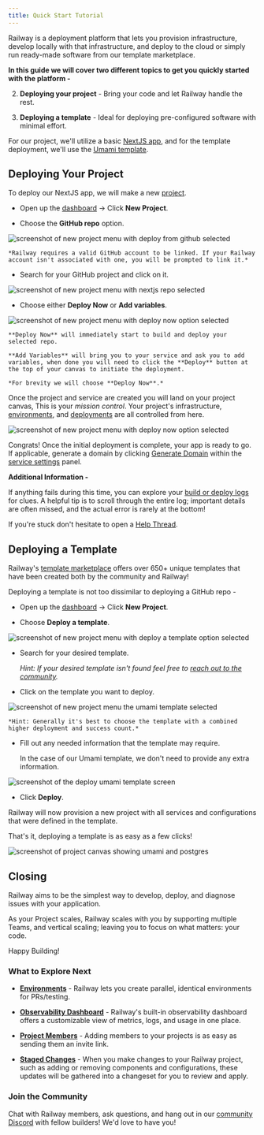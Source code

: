 ```yaml
---
title: Quick Start Tutorial
---
```


Railway is a deployment platform that lets you provision infrastructure, develop locally with that infrastructure, and deploy to the cloud or simply run ready-made software from our template marketplace.

**In this guide we will cover two different topics to get you quickly started with the platform -**

2. **Deploying your project** - Bring your code and let Railway handle the rest.

2. **Deploying a template** - Ideal for deploying pre-configured software with minimal effort.

For our project, we'll utilize a basic <a href="https://github.com/railwayapp-templates/nextjs-basic" target="_blank">NextJS app</a>, and for the template deployment, we'll use the <a href="https://railway.app/template/umami-analytics" target="_blank">Umami template</a>.

## Deploying Your Project

To deploy our NextJS app, we will make a new <a href="/overview/the-basics#project--project-canvas" target="_blank">project</a>.

- Open up the <a href="/overview/the-basics#dashboard--projects" target="_blank">dashboard</a> → Click **New Project**.

- Choose the **GitHub repo** option.

<Image src="https://res.cloudinary.com/railway/image/upload/v1723688396/docs/quick-start/new_project_yqozgu.png"
alt="screenshot of new project menu with deploy from github selected"
layout="responsive"
width={836} height={860} quality={100} />

    *Railway requires a valid GitHub account to be linked. If your Railway account isn't associated with one, you will be prompted to link it.*

- Search for your GitHub project and click on it.

<Image src="https://res.cloudinary.com/railway/image/upload/v1723688396/docs/quick-start/new_github_project_wrwxu8.png"
alt="screenshot of new project menu with nextjs repo selected"
layout="responsive"
width={836} height={596} quality={100} />

- Choose either **Deploy Now** or **Add variables**.

<Image src="https://res.cloudinary.com/railway/image/upload/v1723688396/docs/quick-start/deploy_now_dmvyhf.png"
alt="screenshot of new project menu with deploy now option selected"
layout="responsive"
width={836} height={620} quality={100} />

    **Deploy Now** will immediately start to build and deploy your selected repo.

    **Add Variables** will bring you to your service and ask you to add variables, when done you will need to click the **Deploy** button at the top of your canvas to initiate the deployment.

    *For brevity we will choose **Deploy Now**.*

Once the project and service are created you will land on your project canvas, This is your _mission control_. Your project's infrastructure, <a href="/guides/environments" target="_blank">environments</a>, and <a href="/guides/deployments" target="_blank">deployments</a> are all
controlled from here.

<Image src="https://res.cloudinary.com/railway/image/upload/v1723688396/docs/quick-start/project_canvas_nextjs_l1meyt.png"
alt="screenshot of new project menu with deploy now option selected"
layout="responsive"
width={1365} height={820} quality={100} />

Congrats! Once the initial deployment is complete, your app is ready to go. If applicable, generate a domain by clicking <a href="https://docs.railway.app/guides/public-networking#railway-provided-domain" target="_blank">Generate Domain</a> within the <a href="https://docs.railway.app/overview/the-basics#service-settings" target="_blank">service settings</a> panel.

**Additional Information -**

If anything fails during this time, you can explore your <a href="https://docs.railway.app/guides/logs#build--deploy-panel" target="_blank">build or deploy logs</a> for clues. A helpful tip is to scroll through the entire log; important details are often missed, and the actual error is rarely at the bottom!

If you're stuck don't hesitate to open a <a href="https://help.railway.app/questions" target="_blank">Help Thread</a>.

## Deploying a Template

Railway's <a href="https://railway.app/templates" target="_blank">template marketplace</a> offers over 650+ unique templates that have been created both by the community and Railway!

Deploying a template is not too dissimilar to deploying a GitHub repo -

- Open up the <a href="/overview/the-basics#dashboard--projects" target="_blank">dashboard</a> → Click **New Project**.

- Choose **Deploy a template**.

<Image src="https://res.cloudinary.com/railway/image/upload/v1723688397/docs/quick-start/template_new_project_d316nq.png"
alt="screenshot of new project menu with deploy a template option selected"
layout="responsive"
width={836} height={860} quality={100} />

- Search for your desired template.

    *Hint: If your desired template isn't found feel free to <a href="https://help.railway.app/questions" target="_blank">reach out to the community</a>.*

- Click on the template you want to deploy.

<Image src="https://res.cloudinary.com/railway/image/upload/v1723688396/docs/quick-start/template_new_umami_syevx0.png"
alt="screenshot of new project menu the umami template selected"
layout="responsive"
width={836} height={644} quality={100} />

    *Hint: Generally it's best to choose the template with a combined higher deployment and success count.*

- Fill out any needed information that the template may require.

    In the case of our Umami template, we don't need to provide any extra information.

<Image src="https://res.cloudinary.com/railway/image/upload/v1723688396/docs/quick-start/template_config_options_orzndo.png"
alt="screenshot of the deploy umami template screen"
layout="responsive"
width={932} height={908} quality={100} />

- Click **Deploy**.

Railway will now provision a new project with all services and configurations that were defined in the template.

That's it, deploying a template is as easy as a few clicks!

<Image src="https://res.cloudinary.com/railway/image/upload/v1723688397/docs/quick-start/project_canvas_umami_mxcmwo.png"
alt="screenshot of project canvas showing umami and postgres"
layout="responsive"
width={1365} height={820} quality={100} />

## Closing

Railway aims to be the simplest way to develop, deploy, and diagnose issues with your application.

As your Project scales, Railway scales with you by supporting multiple Teams, and vertical scaling; leaving you to focus on what matters: your code.

Happy Building!

### What to Explore Next

- **[Environments](/guides/environments)** - Railway lets you create parallel, identical environments for PRs/testing.

- **[Observability Dashboard](/guides/observability)** - Railway's built-in observability dashboard offers a customizable view of metrics, logs, and usage in one place.

- **[Project Members](/reference/project-members)** - Adding members to your projects is as easy as sending them an invite link.

- **[Staged Changes](/guides/staged-changes)** - When you make changes to your Railway project, such as adding or removing components and configurations, these updates will be gathered into a changeset for you to review and apply.

### Join the Community

Chat with Railway members, ask questions, and hang out in our <a href="https://discord.gg/railway" target="_blank">community Discord</a> with fellow builders! We'd love to have you!
